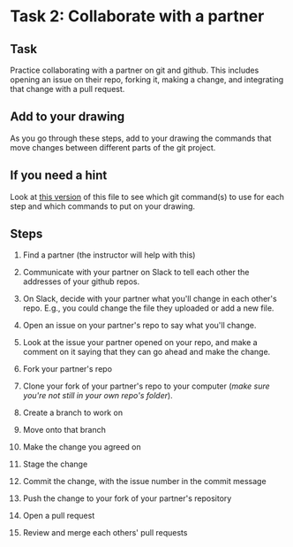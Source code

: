 # Task 2: Collaborate with a partner

## Task
Practice collaborating with a partner on git and github. This includes opening an issue on their repo, forking it, making a change, and integrating that change with a pull request.

## Add to your drawing
As you go through these steps, add to your drawing the commands that move changes between different parts of the git project. 

## If you need a hint
Look at [this version](https://github.com/koudyk/git-sandbox/blob/main/exercises/hints/HINTS__task-2_collaborate-with-a-partner.md) of this file to see which git command(s) to use for each step and which commands to put on your drawing.

## Steps
1. Find a partner (the instructor will help with this)

2. Communicate with your partner on Slack to tell each other the addresses of your github repos.

3. On Slack, decide with your partner what you'll change in each other's repo. E.g., you could change the file they uploaded or add a new file.

4. Open an issue on your partner's repo to say what you'll change.

5. Look at the issue your partner opened on your repo, and make a comment on it saying that they can go ahead and make the change. 

6. Fork your partner's repo

7. Clone your fork of your partner's repo to your computer (*make sure you're not still in your own repo's folder*).

8. Create a branch to work on

9.  Move onto that branch

10. Make the change you agreed on

11. Stage the change
    
12. Commit the change, with the issue number in the commit message

13. Push the change to your fork of your partner's repository

14. Open a pull request

15. Review and merge each others' pull requests